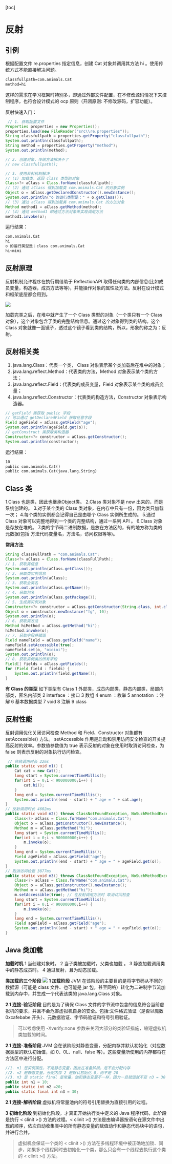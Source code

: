 [toc]
# 反射

## 引例
根据配置文件 re.properties 指定信息，创建 Cat 对象并调用其方法 hi 。使用传统方式不能直接解决问题。
```txt
classfullpath=com.animals.Cat
method=hi
```
这样的需求在学习框架时特别多，即通过外部文件配置，在不修改源码情况下来控制程序，也符合设计模式的 ocp 原则（开闭原则: 不修改源码，扩容功能）。

反射快速入门：
```java
 // 1. 获取配置文件
Properties properties = new Properties();
properties.load(new FileReader("src\\re.properties"));
String classfullpath = properties.getProperty("classfullpath");
System.out.println(classfullpath);
String method = properties.getProperty("method");
System.out.println(method);

// 2. 创建对象，传统方法解决不了
// new classfullpath();

// 3. 使用反射机制解决
// (1) 加载类，返回 class 类型的对象
Class<?> aClass = Class.forName(classfullpath);
// (2) 通过 aClass 得到加载类 com.animals.Cat 的对象实例
Object o = aClass.getDeclaredConstructor().newInstance();
System.out.println("o 的运行类型是：" + o.getClass());
// (3) 通过 aClass 得到加载类 com.animals.Cat 的方法对象
Method method1 = aClass.getMethod(method);
// (4) 通过 method1 即通过方法对象来实现调用方法
method1.invoke(o);
```
运行结果：
```txt
com.animals.Cat
hi
o 的运行类型是：class com.animals.Cat
hi~mimi
```
## 反射原理
反射机制允许程序在执行期借助于 ReflectionAPI 取得任何类的内部信息(比如成员变量，构造器，成员方法等等)，并能操作对象的属性及方法。反射在设计模式和框架底层都会用到。

![](./pictures/reflection/reflection.png)

加载完类之后，在堆中就产生了一个 Class 类型的对象（一个类只有一个 Class 对象），这个对象包含了类的完整结构信息。通过这个对象得到类的结构。这个 Class 对象就像一面镜子，透过这个镜子看到类的结构，所以，形象的称之为：反射。

## 反射相关类
1. java.lang.Class：代表一个类， Class 对象表示某个类加载后在堆中的对象；
2. java.lang.reflect.Method：代表类的方法，Method 对象表示某个类的方法；
3. java.lang.reflect.Field：代表类的成员变量，Field 对象表示某个类的成员变量；
4. java.lang.reflect.Constructor：代表类的构造方法，Constructor 对象表示构造器。

```java
// getField 类获取 public 字段
// 可以通过 getDeclaredField 获取任意字段
Field ageField = aClass.getField("age");
System.out.println(ageField.get(o));
// getConstruct 类获取类构造器
Constructor<?> constructor = aClass.getConstructor();
System.out.println(constructor);
```
运行结果：
```txt
10
public com.animals.Cat()
public com.animals.Cat(java.lang.String)
```

## Class 类
1.Class 也是类，因此也继承Object类。
2.Class 类对象不是 new 出来的，而是系统创建的。
3.对于某个类的 Class 类对象，在内存中只有一份，因为类只加载一次；
4.每个类的实例都会记得自己是由哪个 Class 实例所生成的。
5.通过 Class 对象可以完整地得到一个类的完整结构，通过一系列 API 。
6.Class 对象是存放在堆的。
7.类的字节码二进制数据，是放在方法区的，有的地方称为类的元数据(包括 方法代码变量名，方法名，访问权限等等)。

**常用方法**
```java
String classFullPath = "com.animals.Cat";
Class<?> aClass = Class.forName(classFullPath);
// 1. 获取类信息
System.out.println(aClass.getClass());
// 2. 获取类实例信息
System.out.println(aClass);
// 3. 获取全类名
System.out.println(aClass.getName());
// 4. 获取包名
System.out.println(aClass.getPackage());
// 5. 生成类实例对象
Constructor<?> constructor = aClass.getConstructor(String.class, int.class);
Object o = constructor.newInstance("fg", 10);
System.out.println(o);
// 6. 获取类方法
Method hiMethod = aClass.getMethod("hi");
hiMethod.invoke(o);
// 7. 获取字段并赋值
Field nameField = aClass.getField("name");
nameField.setAccessible(true);
nameField.set(o, "oioioi");
System.out.println(o);
// 8. 获取实例类的所有字段
Field[] fields = aClass.getFields();
for (Field field : fields) {
    System.out.println(field.getName());
}
```

**有 Class 的类型**
如下类型有 Class
1 外部类，成员内部类，静态内部类，局部内部类，匿名内部类
2 interface ：接口
3 数组
4 enum ：枚举
5 annotation ：注解
6 基本数据类型
7 void
8 注解
9 class

## 反射性能
反射调用优化关闭访问检查 Method 和 Field、Constructor 对象都有 setAccessible() 方法。
setAccessible 作用是启动和禁用访问安全检查的开关提高反射的效率。参数值参数值为 true 表示反射的对象在使用时取消访问检查，为 false 则表示反射的对象执行访问检查。
```java
 // 传统调用时长 22ms
public static void m1() {
    Cat cat = new Cat();
    long start = System.currentTimeMillis();
    for(int i = 0;i < 900000000;i++) {
        cat.hi();
    }
    long end = System.currentTimeMillis();
    System.out.println((end - start) + " age = " + cat.age);
}
// 反射调用时长 4602ms
public static void m2() throws ClassNotFoundException, NoSuchMethodException, InvocationTargetException, InstantiationException, IllegalAccessException, NoSuchFieldException {
    Class<?> aClass = Class.forName("com.animals.Cat");
    Object o = aClass.getConstructor().newInstance();
    Method m = aClass.getMethod("hi");
    long start = System.currentTimeMillis();
    for(int i = 0;i < 900000000;i++) {
        m.invoke(o);
    }
    long end = System.currentTimeMillis();
    Field ageField = aClass.getField("age");
    System.out.println((end - start) + " age = " + ageField.get(o));
}
// 取消访问检查 3877ms
public static void m3() throws ClassNotFoundException, NoSuchMethodException, InvocationTargetException, InstantiationException, IllegalAccessException, NoSuchFieldException  {
    Class<?> aClass = Class.forName("com.animals.Cat");
    Object o = aClass.getConstructor().newInstance();
    Method m = aClass.getMethod("hi");
    m.setAccessible(true); // 在反射调用方法时 取消访问检查
    long start = System.currentTimeMillis();
    for(int i = 0;i < 900000000;i++) {
        m.invoke(o);
    }
    long end = System.currentTimeMillis();
    Field ageField = aClass.getField("age");
    System.out.println((end - start) + " age = " + ageField.get(o));
}
```
## Java 类加载
**加载时机**
1 当创建对象时。
2 当子类被加载时，父类也加载 。
3 静态加载调用类中的静态成员时。
4 通过反射，且为动态加载。

**类加载的三个阶段**
![](./pictures/reflection/classload.png)
**1 加载阶段**
JVM 在该阶段的主要目的是将字节码从不同的数据源（可能是 class 文件、也可能是 jar 包，甚至网络）转化为二进制字节流加载到内存中，并生成一个代表该类的 java.lang.Class 对象。

**2.1 连接-验证阶段**
目的是为了确保 Class 文件的字节流中包含的信息符合当前虚拟机的要求，并且不会危害虚拟机自身的安全。包括:文件格式验证（是否以魔数 0xcafebabe 开头）、元数据验证、字节码验证和符号引用验证。
> 可以考虑使用 -Xverify:none 参数来关闭大部分的类验证措施，缩短虚拟机类加载的时间。

**2.1 连接-准备阶段**
 JVM 会在该阶段对静态变量，分配内存并默认初始化（对应数据类型的默认初始值，如 0、0L、null、false 等）。这些变量所使用的内存都将在方法区中进行分配。
```java
//1. n1 是实例属性，不是静态变量，因此在准备阶段，是不会分配内存
//2. n2 是静态变量，分配内存 2 是默认初始化 0，而不是 20
//3. n3 是 static final 是常量，他和静态变量不一样，因为一旦赋值就不变 n3 = 30
public int n1 = 10;
public static int n2 =20;
public static final int n3 = 30;
```

**2.1 连接-解析阶段**
虚拟机将常量池内的符号引用替换为直接引用的过程。

**3 初始化阶段**
到初始化阶段，才真正开始执行类中定义的 Java 程序代码，此阶段是执行 < clinit >() 方法的过程。< clinit >() 方法是由编译器按语句在源文件中出现的顺序，依次自动收集类中的所有静态变量的赋值动作和静态代码块中的语句，并进行合井。
> 虚拟机会保证一个类的 < clinit >() 方法在多线程环境中被正确地加锁、同步，如果多个线程同时去初始化一个类，那么只会有一个线程去执行这个类的 < clinit >() 方法。